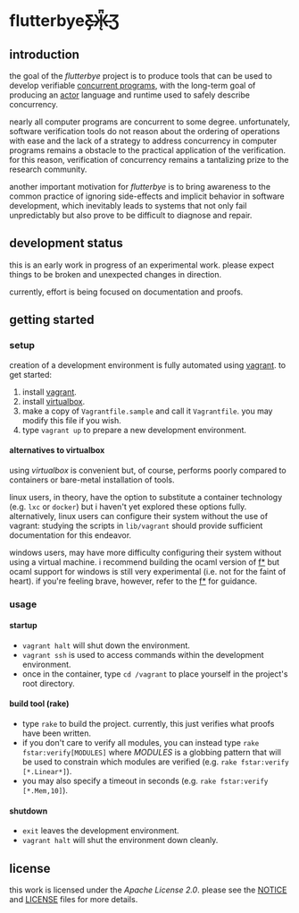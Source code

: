 flutterbyeƸ̵̡Ӝ̵̨̄Ʒ 
=============

introduction
------------

the goal of the *flutterbye* project is to produce tools that can be used to develop verifiable [concurrent programs](https://en.wikipedia.org/wiki/Concurrent_computing), with the long-term goal of producing an [actor](https://en.wikipedia.org/wiki/Actor_model) language and runtime used to safely describe concurrency.

nearly all computer programs are concurrent to some degree. unfortunately, software verification tools do not reason about the ordering of operations with ease and the lack of a strategy to address concurrency in computer programs remains a obstacle to the practical application of the verification. for this reason, verification of concurrency remains a tantalizing prize to the research community. 

another important motivation for *flutterbye* is to bring awareness to the common practice of ignoring side-effects and implicit behavior in software development, which inevitably leads to systems that not only fail unpredictably but also prove to be difficult to diagnose and repair.

development status
------------------

this is an early work in progress of an experimental work. please expect things to be broken and unexpected changes in direction.

currently, effort is being focused on documentation and proofs.

getting started
---------------

### setup

creation of a development environment is fully automated using [vagrant](http://vagrantup.com). to get started:

1. install [vagrant](http://vagrantup.com).
2. install [virtualbox](http://virtualbox.org).
3. make a copy of `Vagrantfile.sample` and call it `Vagrantfile`. you may modify this file if you wish.
4. type `vagrant up` to prepare a new development environment. 

#### alternatives to virtualbox

using *virtualbox* is convenient but, of course, performs poorly compared to containers or bare-metal installation of tools. 

linux users, in theory, have the option to substitute a container technology (e.g. `lxc` or `docker`) but i haven't yet explored these options fully. alternatively, linux users can configure their system without the use of vagrant: studying the scripts in `lib/vagrant` should provide sufficient documentation for this endeavor.

windows users, may have more difficulty configuring their system without using a virtual machine. i recommend building the ocaml version of [f\*](http://fstar-lang.org) but ocaml support for windows is still very experimental (i.e. not for the faint of heart). if you're feeling brave, however, refer to the [f\*](http://fstar-lang.org) for guidance.

### usage

#### startup
- `vagrant halt` will shut down the environment.
- `vagrant ssh` is used to access commands within the development environment. 
- once in the container, type `cd /vagrant` to place yourself in the project's root directory.

#### build tool (rake)
- type `rake` to build the project. currently, this just verifies what proofs have been written.
- if you don't care to verify all modules, you can instead type `rake fstar:verify[MODULES]` where *MODULES* is a globbing pattern that will be used to constrain which modules are verified (e.g. `rake fstar:verify [*.Linear*]`). 
- you may also specify a timeout in seconds (e.g. `rake fstar:verify [*.Mem,10]`).

#### shutdown
- `exit` leaves the development environment.
- `vagrant halt` will shut the environment down cleanly.


license
-------

this work is licensed under the *Apache License 2.0*. please see the [NOTICE](./NOTICE) and [LICENSE](./LICENSE) files for more details.
